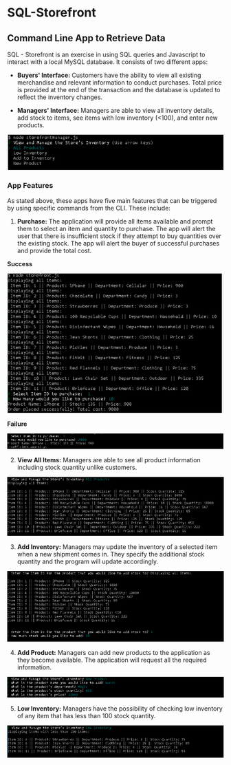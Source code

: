 # SQL-Storefront

## Command Line App to Retrieve Data

SQL - Storefront is an exercise in using SQL queries and Javascript to interact with a local MySQL database. It consists of two different apps:
* **Buyers' Interface:** Customers have the ability to view all existing merchandise and relevant information to conduct purchases. Total price is provided at the end of the transaction and the database is updated to reflect the inventory changes.

* **Managers' Interface:** Managers are able to view all inventory details, add stock to items, see items with low inventory (<100), and enter new products.

![Managers-Options-Example](/captures/managerOptions.PNG)

### App Features
As stated above, these apps have five main features that can be triggered by using specific commands from the CLI. These include:

1. **Purchase:** The application will provide all items available and prompt them to select an item and quantity to purchase. The app will alert the user that there is insufficient stock if they attempt to buy quantities over the existing stock. The app will alert the buyer of successful purchases and provide the total cost.

**Success**

![Successful-Purchase-Example](/captures/purchase.PNG)

**Failure**

![Failed-Purchase-Example](/captures/failedPurchase.PNG)

2. **View All Items:** Managers are able to see all product information including stock quantity unlike customers. 

![All-Products-Example](/captures/allProducts.PNG)

3. **Add Inventory:** Managers may update the inventory of a selected item when a new shipment comes in. They specify the additional stock quantity and the program will update accordingly. 

![Add-Inventory-Example](/captures/addInventory.PNG)

4. **Add Product:** Managers can add new products to the application as they become available. The application will request all the required information. 

![Add-Product-Example](/captures/newProduct.PNG)

5. **Low Inventory:** Managers have the possibility of checking low inventory of any item that has less than 100 stock quantity.

![Low-Inventory-Example](/captures/lowInventory.PNG)
